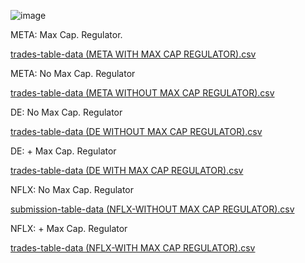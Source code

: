 
![image](https://github.com/bdincerTrader/Fauconberg1/assets/127531384/51d9db2e-965e-4b2a-8715-0d7487a46d37)


META: Max Cap. Regulator.

[trades-table-data (META WITH MAX CAP REGULATOR).csv](https://github.com/bdincerTrader/Fauconberg1/files/12335818/trades-table-data.META.WITH.MAX.CAP.REGULATOR.csv)


META: No Max Cap. Regulator

[trades-table-data (META WITHOUT MAX CAP REGULATOR).csv](https://github.com/bdincerTrader/Fauconberg1/files/12335801/trades-table-data.META.WITHOUT.MAX.CAP.REGULATOR.csv)


DE: No Max Cap. Regulator

[trades-table-data (DE WITHOUT MAX CAP REGULATOR).csv](https://github.com/bdincerTrader/Fauconberg1/files/12335799/trades-table-data.DE.WITHOUT.MAX.CAP.REGULATOR.csv)

DE: + Max Cap. Regulator

[trades-table-data (DE WITH MAX CAP REGULATOR).csv](https://github.com/bdincerTrader/Fauconberg1/files/12335800/trades-table-data.DE.WITH.MAX.CAP.REGULATOR.csv)


NFLX: No Max Cap. Regulator

[submission-table-data (NFLX-WITHOUT MAX CAP REGULATOR).csv](https://github.com/bdincerTrader/Fauconberg1/files/12335894/submission-table-data.NFLX-WITHOUT.MAX.CAP.REGULATOR.csv)


NFLX: + Max Cap. Regulator

[trades-table-data (NFLX-WITH MAX CAP REGULATOR).csv](https://github.com/bdincerTrader/Fauconberg1/files/12335797/trades-table-data.NFLX-WITH.MAX.CAP.REGULATOR.csv)

